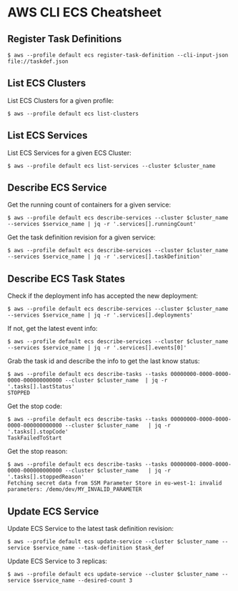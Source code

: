 # AWS CLI ECS Cheatsheet

## Register Task Definitions

```
$ aws --profile default ecs register-task-definition --cli-input-json file://taskdef.json
```

## List ECS Clusters

List ECS Clusters for a given profile:

```
$ aws --profile default ecs list-clusters
```

## List ECS Services

List ECS Services for a given ECS Cluster:

```
$ aws --profile default ecs list-services --cluster $cluster_name
```

## Describe ECS Service

Get the running count of containers for a given service:

```
$ aws --profile default ecs describe-services --cluster $cluster_name --services $service_name | jq -r '.services[].runningCount'
```

Get the task definition revision for a given service:

```
$ aws --profile default ecs describe-services --cluster $cluster_name --services $service_name | jq -r '.services[].taskDefinition'
```

## Describe ECS Task States

Check if the deployment info has accepted the new deployment:

```
$ aws --profile default ecs describe-services --cluster $cluster_name --services $service_name | jq -r '.services[].deployments'
```

If not, get the latest event info:

```
$ aws --profile default ecs describe-services --cluster $cluster_name --services $service_name | jq -r '.services[].events[0]'
```

Grab the task id and describe the info to get the last know status:

```
$ aws --profile default ecs describe-tasks --tasks 00000000-0000-0000-0000-000000000000 --cluster $cluster_name  | jq -r '.tasks[].lastStatus'
STOPPED
```

Get the stop code:

```
$ aws --profile default ecs describe-tasks --tasks 00000000-0000-0000-0000-000000000000 --cluster $cluster_name   | jq -r '.tasks[].stopCode'
TaskFailedToStart
```

Get the stop reason:

```
$ aws --profile default ecs describe-tasks --tasks 00000000-0000-0000-0000-000000000000 --cluster $cluster_name   | jq -r '.tasks[].stoppedReason'
Fetching secret data from SSM Parameter Store in eu-west-1: invalid parameters: /demo/dev/MY_INVALID_PARAMETER
```

## Update ECS Service

Update ECS Service to the latest task definition revision:

```
$ aws --profile default ecs update-service --cluster $cluster_name --service $service_name --task-definition $task_def
```

Update ECS Service to 3 replicas:

```
$ aws --profile default ecs update-service --cluster $cluster_name --service $service_name --desired-count 3
```
